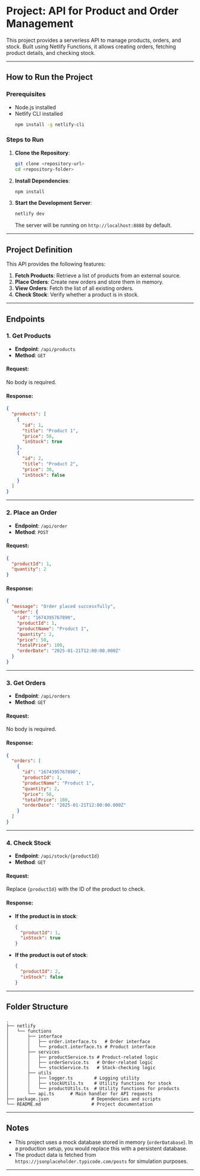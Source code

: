# Project: API for Product and Order Management

This project provides a serverless API to manage products, orders, and stock. Built using Netlify Functions, it allows creating orders, fetching product details, and checking stock.

---

## **How to Run the Project**

### **Prerequisites**
- Node.js installed
- Netlify CLI installed
  ```bash
  npm install -g netlify-cli
  ```

### **Steps to Run**

1. **Clone the Repository**:
   ```bash
   git clone <repository-url>
   cd <repository-folder>
   ```

2. **Install Dependencies**:
   ```bash
   npm install
   ```

3. **Start the Development Server**:
   ```bash
   netlify dev
   ```

   The server will be running on `http://localhost:8888` by default.

---

## **Project Definition**

This API provides the following features:

1. **Fetch Products**: Retrieve a list of products from an external source.
2. **Place Orders**: Create new orders and store them in memory.
3. **View Orders**: Fetch the list of all existing orders.
4. **Check Stock**: Verify whether a product is in stock.

---

## **Endpoints**

### **1. Get Products**
- **Endpoint**: `/api/products`
- **Method**: `GET`

#### Request:
No body is required.

#### Response:
```json
{
  "products": [
    {
      "id": 1,
      "title": "Product 1",
      "price": 50,
      "inStock": true
    },
    {
      "id": 2,
      "title": "Product 2",
      "price": 30,
      "inStock": false
    }
  ]
}
```

---

### **2. Place an Order**
- **Endpoint**: `/api/order`
- **Method**: `POST`

#### Request:
```json
{
  "productId": 1,
  "quantity": 2
}
```

#### Response:
```json
{
  "message": "Order placed successfully",
  "order": {
    "id": "1674395767890",
    "productId": 1,
    "productName": "Product 1",
    "quantity": 2,
    "price": 50,
    "totalPrice": 100,
    "orderDate": "2025-01-21T12:00:00.000Z"
  }
}
```

---

### **3. Get Orders**
- **Endpoint**: `/api/orders`
- **Method**: `GET`

#### Request:
No body is required.

#### Response:
```json
{
  "orders": [
    {
      "id": "1674395767890",
      "productId": 1,
      "productName": "Product 1",
      "quantity": 2,
      "price": 50,
      "totalPrice": 100,
      "orderDate": "2025-01-21T12:00:00.000Z"
    }
  ]
}
```

---

### **4. Check Stock**
- **Endpoint**: `/api/stock/{productId}`
- **Method**: `GET`

#### Request:
Replace `{productId}` with the ID of the product to check.

#### Response:
- **If the product is in stock**:
  ```json
  {
    "productId": 1,
    "inStock": true
  }
  ```

- **If the product is out of stock**:
  ```json
  {
    "productId": 2,
    "inStock": false
  }
  ```

---

## **Folder Structure**
```
.
├── netlify
│   └── functions
│       ├── interface
│       │   ├── order.interface.ts   # Order interface
│       │   └── product.interface.ts # Product interface
│       ├── services
│       │   ├── productService.ts # Product-related logic
│       │   ├── orderService.ts   # Order-related logic
│       │   └── stockService.ts   # Stock-checking logic
│       ├── utils
│       │   ├── logger.ts        # Logging utility
│       │   ├── stockUtils.ts    # Utility functions for stock
│       │   └── productUtils.ts  # Utility functions for products
│       └── api.ts      # Main handler for API requests
├── package.json                # Dependencies and scripts
└── README.md                   # Project documentation
```

---

## **Notes**
- This project uses a mock database stored in memory (`orderDatabase`). In a production setup, you would replace this with a persistent database.
- The product data is fetched from `https://jsonplaceholder.typicode.com/posts` for simulation purposes.
---
